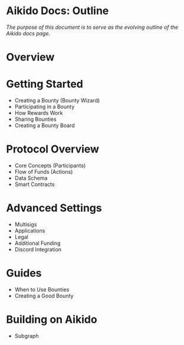 # Aikido Docs: Outline

_The purpose of this document is to serve as the evolving outline of the Aikido docs page._

# Overview

# Getting Started
- Creating a Bounty (Bounty Wizard)
- Participating in a Bounty
- How Rewards Work
- Sharing Bounties 
- Creating a Bounty Board

# Protocol Overview
- Core Concepts (Participants)
- Flow of Funds (Actions)
- Data Schema
- Smart Contracts

# Advanced Settings
- Multisigs
- Applications
- Legal
- Additional Funding
- Discord Integration

# Guides
- When to Use Bounties
- Creating a Good Bounty

# Building on Aikido
- Subgraph